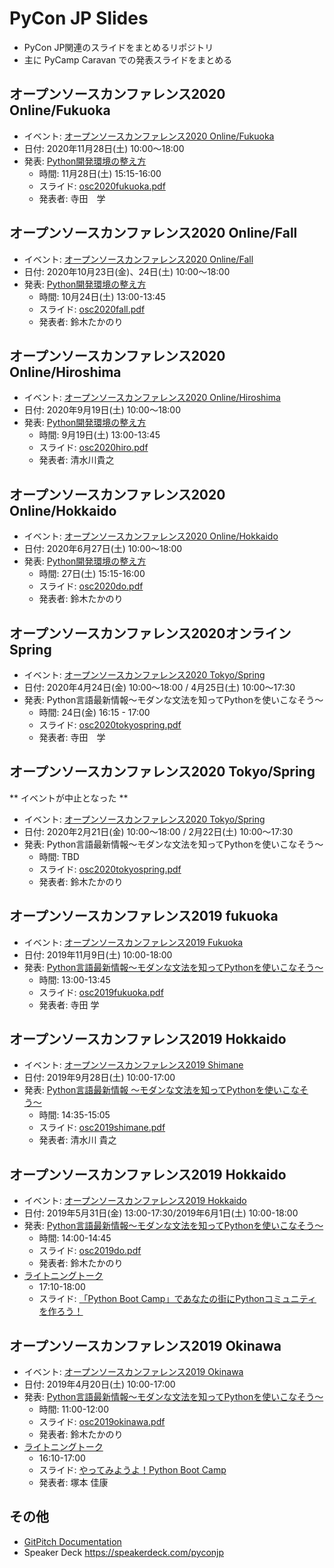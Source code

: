 # PyCon JP Slides

* PyCon JP関連のスライドをまとめるリポジトリ
* 主に PyCamp Caravan での発表スライドをまとめる


## オープンソースカンファレンス2020 Online/Fukuoka

* イベント: [オープンソースカンファレンス2020 Online/Fukuoka](https://event.ospn.jp/osc2020-online-fukuoka/)
* 日付: 2020年11月28日(土) 10:00～18:00
* 発表: [Python開発環境の整え方](https://event.ospn.jp/osc2020-online-fukuoka/session/222743)
  * 時間: 11月28日(土) 15:15-16:00
  * スライド: [osc2020fukuoka.pdf](osc2019do/osc2020fukuoka.pdf)
  * 発表者: 寺田　学

## オープンソースカンファレンス2020 Online/Fall

* イベント: [オープンソースカンファレンス2020 Online/Fall](https://event.ospn.jp/osc2020-online-fall/)
* 日付: 2020年10月23日(金)、24日(土) 10:00～18:00
* 発表: [Python開発環境の整え方](https://event.ospn.jp/osc2020-online-fall/session/200253)
  * 時間: 10月24日(土) 13:00-13:45
  * スライド: [osc2020fall.pdf](osc2019do/osc2020fall.pdf)
  * 発表者: 鈴木たかのり

## オープンソースカンファレンス2020 Online/Hiroshima

* イベント: [オープンソースカンファレンス2020 Online/Hiroshima](https://event.ospn.jp/osc2020-online-hiroshima/)
* 日付: 2020年9月19日(土) 10:00～18:00
* 発表: [Python開発環境の整え方](https://event.ospn.jp/osc2020-online-hiroshima/session/173892)
  * 時間: 9月19日(土) 13:00-13:45
  * スライド: [osc2020hiro.pdf](osc2019do/osc2020hiro.pdf)
  * 発表者: 清水川貴之

## オープンソースカンファレンス2020 Online/Hokkaido

* イベント: [オープンソースカンファレンス2020 Online/Hokkaido](https://event.ospn.jp/osc2020-online-do/)
* 日付: 2020年6月27日(土) 10:00～18:00
* 発表: [Python開発環境の整え方](https://event.ospn.jp/osc2020-online-do/session/126701)
  * 時間: 27日(土) 15:15-16:00
  * スライド: [osc2020do.pdf](osc2019do/osc2020do.pdf)
  * 発表者: 鈴木たかのり

## オープンソースカンファレンス2020オンライン Spring

* イベント: [オープンソースカンファレンス2020 Tokyo/Spring](https://event.ospn.jp/osc2020-online-spring)
* 日付: 2020年4月24日(金) 10:00～18:00 / 4月25日(土) 10:00～17:30
* 発表: Python言語最新情報～モダンな文法を知ってPythonを使いこなそう～
  * 時間: 24日(金) 16:15 - 17:00
  * スライド: [osc2020tokyospring.pdf](osc2019do/osc2020tokyospring.pdf)
  * 発表者: 寺田　学

## オープンソースカンファレンス2020 Tokyo/Spring

** イベントが中止となった **

* イベント: [オープンソースカンファレンス2020 Tokyo/Spring](https://www.ospn.jp/osc2020-spring/)
* 日付: 2020年2月21日(金) 10:00～18:00 / 2月22日(土) 10:00～17:30
* 発表: Python言語最新情報～モダンな文法を知ってPythonを使いこなそう～
  * 時間: TBD
  * スライド: [osc2020tokyospring.pdf](osc2019do/osc2020tokyospring.pdf)
  * 発表者: 鈴木たかのり

## オープンソースカンファレンス2019 fukuoka

* イベント: [オープンソースカンファレンス2019 Fukuoka](https://www.ospn.jp/osc2019-fukuoka/)
* 日付: 2019年11月9日(土) 10:00-18:00
* 発表: [Python言語最新情報～モダンな文法を知ってPythonを使いこなそう～](https://www.ospn.jp/osc2019-fukuoka/modules/eguide/event.php?eid=5)
  * 時間: 13:00-13:45
  * スライド: [osc2019fukuoka.pdf](osc2019do/osc2019fukuoka.pdf)
  * 発表者: 寺田 学

## オープンソースカンファレンス2019 Hokkaido

* イベント: [オープンソースカンファレンス2019 Shimane](https://www.ospn.jp/osc2019-shimane/)
* 日付: 2019年9月28日(土) 10:00-17:00
* 発表: [Python言語最新情報 〜モダンな文法を知ってPythonを使いこなそう〜](https://www.ospn.jp/osc2019-shimane/modules/article/article.php?articleid=2)
  * 時間: 14:35-15:05
  * スライド: [osc2019shimane.pdf](osc2019do/osc2019shimane.pdf)
  * 発表者: 清水川 貴之
  
## オープンソースカンファレンス2019 Hokkaido

* イベント: [オープンソースカンファレンス2019 Hokkaido](https://www.ospn.jp/osc2019-okinawa/)
* 日付: 2019年5月31日(金) 13:00-17:30/2019年6月1日(土) 10:00-18:00
* 発表: [Python言語最新情報～モダンな文法を知ってPythonを使いこなそう～](https://www.ospn.jp/osc2019-do/modules/eguide/event.php?eid=17)
  * 時間: 14:00-14:45
  * スライド: [osc2019do.pdf](osc2019do/osc2019do.pdf)
  * 発表者: 鈴木たかのり
* [ライトニングトーク](https://www.ospn.jp/osc2019-do/modules/eguide/event.php?eid=2)
  * 17:10-18:00
  * スライド: [「Python Boot Camp」であなたの街にPythonコミュニティを作ろう！](https://docs.google.com/presentation/d/1At7EF-Zd-XfSvY7dkhyBE2dwohfHzS09cGDIeD4t844/edit?usp=sharing)

## オープンソースカンファレンス2019 Okinawa

* イベント: [オープンソースカンファレンス2019 Okinawa](https://www.ospn.jp/osc2019-okinawa/)
* 日付: 2019年4月20日(土) 10:00-17:00
* 発表: [Python言語最新情報～モダンな文法を知ってPythonを使いこなそう～](https://www.ospn.jp/osc2019-okinawa/modules/eguide/event.php?eid=19)
  * 時間: 11:00-12:00
  * スライド: [osc2019okinawa.pdf](osc2019do/osc2019okinawa.pdf)
  * 発表者: 鈴木たかのり
* [ライトニングトーク](https://www.ospn.jp/osc2019-okinawa/modules/eguide/event.php?eid=2)
  * 16:10-17:00
  * スライド: [やってみようよ！Python Boot Camp](https://docs.google.com/presentation/d/1PZoDuwODhUXwO2JFL_unwdHmXpzpho-1HQ1pEg52OcQ/edit?usp=sharing)
  * 発表者: 塚本 佳康

## その他

* [GitPitch Documentation](https://gitpitch.com/docs/)
* Speaker Deck https://speakerdeck.com/pyconjp
